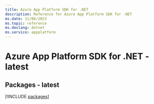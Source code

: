 ```yaml
---
title: Azure App Platform SDK for .NET
description: Reference for Azure App Platform SDK for .NET
ms.date: 11/06/2023
ms.topic: reference
ms.devlang: dotnet
ms.service: appplatform
---
```

# Azure App Platform SDK for .NET - latest
## Packages - latest
[!INCLUDE [packages](app-platform-index.md)]